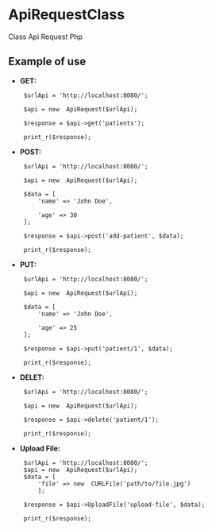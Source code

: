 # ApiRequestClass
Class Api Request Php

## Example of use

 - **GET:**
	

	    $urlApi = 'http://localhost:8080/';

		$api = new  ApiRequest($urlApi);

		$response = $api->get('patients');

		print_r($response);

 - **POST:**
		

		$urlApi = 'http://localhost:8080/';

		$api = new  ApiRequest($urlApi);

		$data = [
			'name' => 'John Doe',

			'age' => 30
		];

		$response = $api->post('add-patient', $data);
		
		print_r($response);

 - **PUT:**

		$urlApi = 'http://localhost:8080/';

		$api = new  ApiRequest($urlApi);

		$data = [
			'name' => 'John Doe',

			'age' => 25
		];

		$response = $api->put('patient/1', $data);
		
		print_r($response);


 - **DELET:**
 
		$urlApi = 'http://localhost:8080/';

		$api = new  ApiRequest($urlApi);
		
		$response = $api->delete('patient/1');
		
		print_r($response);


 - **Upload File:**
 
		$urlApi = 'http://localhost:8080/';
		$api = new  ApiRequest($urlApi);
		$data = [
			'file' => new  CURLFile('path/to/file.jpg')
			];
			
		$response = $api->UploadFile('upload-file', $data);
		
		print_r($response);

		
